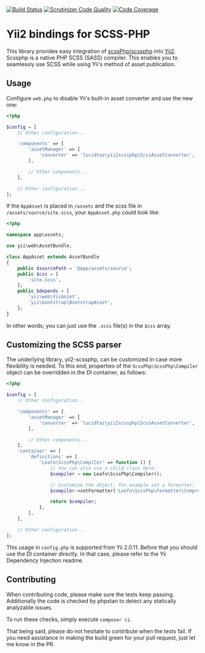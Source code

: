 [![Build Status](https://travis-ci.org/LucidTaZ/yii2-scssphp.svg?branch=master)](https://travis-ci.org/LucidTaZ/yii2-scssphp)
[![Scrutinizer Code Quality](https://scrutinizer-ci.com/g/LucidTaZ/yii2-scssphp/badges/quality-score.png?b=master)](https://scrutinizer-ci.com/g/LucidTaZ/yii2-scssphp/?branch=master)
[![Code Coverage](https://scrutinizer-ci.com/g/LucidTaZ/yii2-scssphp/badges/coverage.png?b=master)](https://scrutinizer-ci.com/g/LucidTaZ/yii2-scssphp/?branch=master)

# Yii2 bindings for SCSS-PHP

This library provides easy integration of
[scssPhp/scssphp](https://github.com/scssphp/scssphp) into
[Yii2](https://github.com/yiisoft/yii2). Scssphp is a native PHP SCSS (SASS)
compiler. This enables you to seamlessly use SCSS while using Yii's method of
asset publication.

## Usage

Configure `web.php` to disable Yii's built-in asset converter and use the new
one:

```php
<?php

$config = [
    // Other configuration...

    'components' => [
        'assetManager' => [
            'converter' => 'lucidtaz\yii2scssphp\ScssAssetConverter',
        ],

        // Other components...
    ],

    // Other configuration...
];
```

If the `AppAsset` is placed in `/assets` and the scss file in
`/assets/source/site.scss`, your `AppAsset.php` could look like:

```php
<?php

namespace app\assets;

use yii\web\AssetBundle;

class AppAsset extends AssetBundle
{
    public $sourcePath = '@app/assets/source';
    public $css = [
        'site.scss',
    ];
    public $depends = [
        'yii\web\YiiAsset',
        'yii\bootstrap\BootstrapAsset',
    ];
}
```

In other words; you can just use the `.scss` file(s) in the `$css` array.

## Customizing the SCSS parser

The underlying library, yii2-scssphp, can be customized in case more flexibility
is needed. To this end, properties of the `ScssPhp\ScssPhp\Compiler` object can be
overridden in the DI container, as follows:

```php
<?php

$config = [
    // Other configuration...

    'components' => [
        'assetManager' => [
            'converter' => 'lucidtaz\yii2scssphp\ScssAssetConverter',
        ],

        // Other components...
    ],
    'container' => [
        'definitions' => [
            'Leafo\ScssPhp\Compiler' => function () {
                // You can also use a child class here:
                $compiler = new Leafo\ScssPhp\Compiler();

                // Customize the object, for example set a formatter:
                $compiler->setFormatter('Leafo\ScssPhp\Formatter\Compressed');

                return $compiler;
            },
        ],
    ],

    // Other configuration...
];
```

This usage in `config.php` is supported from Yii 2.0.11. Before that you should
use the DI container directly. In that case, please refer to the Yii Dependency
Injection readme.

## Contributing

When contributing code, please make sure the tests keep passing. Additionally
the code is checked by phpstan to detect any statically analyzable issues.

To run these checks, simply execute `composer ci`.

That being said, please do not hesitate to contribute when the tests fail. If
you need assistance in making the build green for your pull request, just let me
know in the PR.
